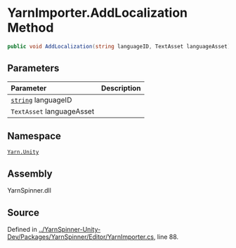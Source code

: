 <!-- This file was generated by a tool. Do not edit this file by hand. -->

# YarnImporter.AddLocalization Method


```csharp
public void AddLocalization(string languageID, TextAsset languageAsset)
```

## Parameters
|Parameter|Description|
|:---|:---|
|[`string`](https://docs.microsoft.com/dotnet/api/System.String) languageID||
|`TextAsset` languageAsset||


## Namespace
[`Yarn.Unity`](/api/csharp/yarn.unity/README.md)

## Assembly
YarnSpinner.dll

## Source
Defined in [../YarnSpinner-Unity-Dev/Packages/YarnSpinner/Editor/YarnImporter.cs](https://github.com/YarnSpinnerTool/YarnSpinner-Unity//blob/develop/Editor/YarnImporter.cs#L88), line 88.
